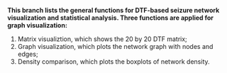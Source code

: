 **This branch lists the general functions for DTF-based seizure network visualization and statistical analysis. Three functions are applied for graph visualization:**

1. Matrix visualiztion, which shows the 20 by 20 DTF matrix;
2. Graph visualization, which plots the network graph with nodes and edges;
3. Density comparison, which plots the boxplots of network density.

